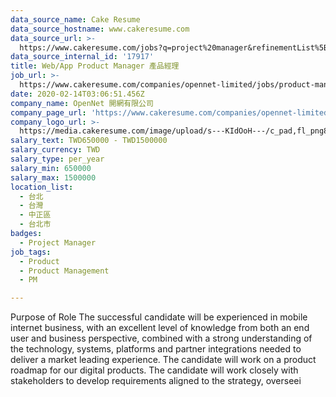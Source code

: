 ```yaml
---
data_source_name: Cake Resume
data_source_hostname: www.cakeresume.com
data_source_url: >-
  https://www.cakeresume.com/jobs?q=project%20manager&refinementList%5Blang_name%5D%5B0%5D=English&refinementList%5Bsalary_type%5D=per_year&range%5Bsalary_range%5D%5Bmin%5D=1000000&page=2
data_source_internal_id: '17917'
title: Web/App Product Manager 產品經理
job_url: >-
  https://www.cakeresume.com/companies/opennet-limited/jobs/product-manager-b3a25b
date: 2020-02-14T03:06:51.456Z
company_name: OpenNet 開網有限公司
company_page_url: 'https://www.cakeresume.com/companies/opennet-limited'
company_logo_url: >-
  https://media.cakeresume.com/image/upload/s---KIdOoH---/c_pad,fl_png8,h_200,w_200/v1574663536/bzaybcelyff1kqaqhhmr.png
salary_text: TWD650000 - TWD1500000
salary_currency: TWD
salary_type: per_year
salary_min: 650000
salary_max: 1500000
location_list:
  - 台北
  - 台灣
  - 中正區
  - 台北市
badges:
  - Project Manager
job_tags:
  - Product
  - Product Management
  - PM

---
```


Purpose of Role The successful candidate will be experienced in mobile internet business, with an excellent level of knowledge from both an end user and business perspective, combined with a strong understanding of the technology, systems, platforms and partner integrations needed to deliver a market leading experience. The candidate will work on a product roadmap for our digital products. The candidate will work closely with stakeholders to develop requirements aligned to the strategy, overseei